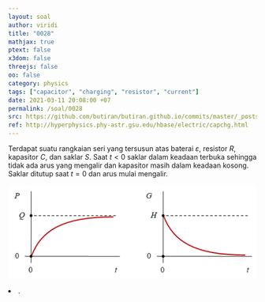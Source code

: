 ```yaml
---
layout: soal
author: viridi
title: "0028"
mathjax: true
ptext: false
x3dom: false
threejs: false
oo: false
category: physics
tags: ["capacitor", "charging", "resistor", "current"]
date: 2021-03-11 20:08:00 +07
permalink: /soal/0028
src: https://github.com/butiran/butiran.github.io/commits/master/_posts/soal/01/2021-03-11-charging-a-capacitor-curve.md
ref: http://hyperphysics.phy-astr.gsu.edu/hbase/electric/capchg.html
---
```

Terdapat suatu rangkaian seri yang tersusun atas baterai $\varepsilon$, resistor $R$, kapasitor $C$, dan saklar $S$. Saat $t < 0$ saklar dalam keadaan terbuka sehingga tidak ada arus yang mengalir dan kapasitor masih dalam keadaan kosong. Saklar ditutup saat $t = 0$ dan arus mulai mengalir.

![..](/assets/img/soal/02/0028.png)

<li>.
